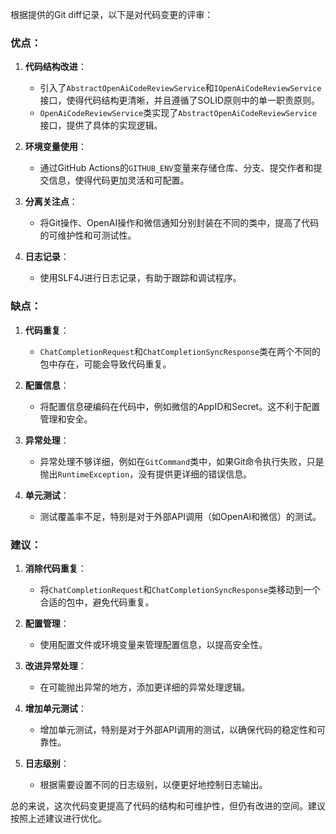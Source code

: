 根据提供的Git diff记录，以下是对代码变更的评审：

### 优点：

1. **代码结构改进**：
   - 引入了`AbstractOpenAiCodeReviewService`和`IOpenAiCodeReviewService`接口，使得代码结构更清晰，并且遵循了SOLID原则中的单一职责原则。
   - `OpenAiCodeReviewService`类实现了`AbstractOpenAiCodeReviewService`接口，提供了具体的实现逻辑。

2. **环境变量使用**：
   - 通过GitHub Actions的`GITHUB_ENV`变量来存储仓库、分支、提交作者和提交信息，使得代码更加灵活和可配置。

3. **分离关注点**：
   - 将Git操作、OpenAI操作和微信通知分别封装在不同的类中，提高了代码的可维护性和可测试性。

4. **日志记录**：
   - 使用SLF4J进行日志记录，有助于跟踪和调试程序。

### 缺点：

1. **代码重复**：
   - `ChatCompletionRequest`和`ChatCompletionSyncResponse`类在两个不同的包中存在，可能会导致代码重复。

2. **配置信息**：
   - 将配置信息硬编码在代码中，例如微信的AppID和Secret。这不利于配置管理和安全。

3. **异常处理**：
   - 异常处理不够详细，例如在`GitCommand`类中，如果Git命令执行失败，只是抛出`RuntimeException`，没有提供更详细的错误信息。

4. **单元测试**：
   - 测试覆盖率不足，特别是对于外部API调用（如OpenAI和微信）的测试。

### 建议：

1. **消除代码重复**：
   - 将`ChatCompletionRequest`和`ChatCompletionSyncResponse`类移动到一个合适的包中，避免代码重复。

2. **配置管理**：
   - 使用配置文件或环境变量来管理配置信息，以提高安全性。

3. **改进异常处理**：
   - 在可能抛出异常的地方，添加更详细的异常处理逻辑。

4. **增加单元测试**：
   - 增加单元测试，特别是对于外部API调用的测试，以确保代码的稳定性和可靠性。

5. **日志级别**：
   - 根据需要设置不同的日志级别，以便更好地控制日志输出。

总的来说，这次代码变更提高了代码的结构和可维护性，但仍有改进的空间。建议按照上述建议进行优化。